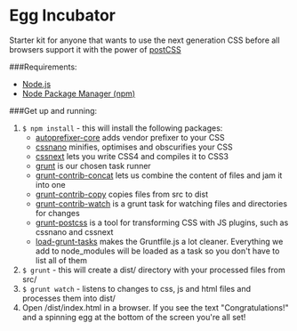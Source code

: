 # Egg Incubator
Starter kit for anyone that wants to use the next generation CSS before all browsers support it with the power of [postCSS](https://github.com/postcss/postcss "postCSS")

###Requirements:
- [Node.js](https://nodejs.org/)
- [Node Package Manager (npm)](https://www.npmjs.com/)

###Get up and running: 
1. `$ npm install` - this will install the following packages:
	- [autoprefixer-core](https://github.com/postcss/autoprefixer-core) adds vendor prefixer to your CSS
    - [cssnano](https://github.com/ben-eb/cssnano) minifies, optimises and obscurifies your CSS
    - [cssnext](https://github.com/cssnext/cssnext) lets you write CSS4 and compiles it to CSS3
    - [grunt](http://gruntjs.com/) is our chosen task runner
    - [grunt-contrib-concat](https://github.com/gruntjs/grunt-contrib-concat) lets us combine the content of files and jam it into one
    - [grunt-contrib-copy](https://github.com/gruntjs/grunt-contrib-copy) copies files from src to dist
    - [grunt-contrib-watch](https://github.com/gruntjs/grunt-contrib-watch) is a grunt task for watching files and directories for changes
    - [grunt-postcss](https://github.com/nDmitry/grunt-postcss) is a tool for transforming CSS with JS plugins, such as cssnano and cssnext
    - [load-grunt-tasks](https://github.com/sindresorhus/load-grunt-tasks) makes the Gruntfile.js a lot cleaner. Everything we add to node_modules will be loaded as a task so you don't have to list all of them
3. `$ grunt` - this will create a dist/ directory with your processed files from src/ 
4. `$ grunt watch` - listens to changes to css, js and html files and processes them into dist/
5. Open /dist/index.html in a browser. If you see the text "Congratulations!" and a spinning egg at the bottom of the screen you're all set!
